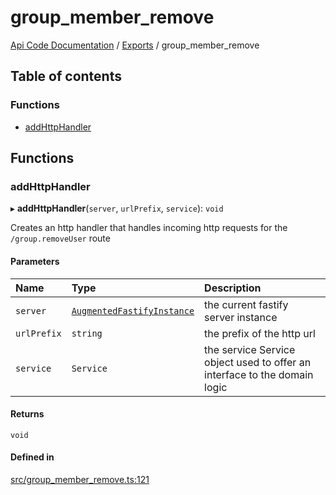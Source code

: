 # group\_member\_remove
[Api Code Documentation](../README.md) / [Exports](../modules.md) / group\_member\_remove

## Table of contents

### Functions

- [addHttpHandler](group_member_remove.md#addhttphandler)

## Functions

### addHttpHandler

▸ **addHttpHandler**(`server`, `urlPrefix`, `service`): `void`

Creates an http handler that handles incoming http requests for the `/group.removeUser` route

#### Parameters

| Name | Type | Description |
| :------ | :------ | :------ |
| `server` | [`AugmentedFastifyInstance`](../interfaces/types.AugmentedFastifyInstance.md) | the current fastify server instance |
| `urlPrefix` | `string` | the prefix of the http url |
| `service` | `Service` | the service Service object used to offer an interface to the domain logic |

#### Returns

`void`

#### Defined in

[src/group_member_remove.ts:121](https://github.com/openkfw/TruBudget/blob/92640998/api/src/group_member_remove.ts#L121)
